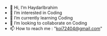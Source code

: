 - 👋 Hi, I’m HaydarIbrahim
- 👀 I’m interested in Coding
- 🌱 I’m currently learning Coding
- 💞️ I’m looking to collaborate on Coding
- 📫 How to reach me : "koi72404@gmail.com"
